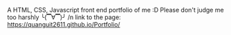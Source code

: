 A HTML, CSS, Javascript front end portfolio of me :D
Please don't judge me too harshly ╰(▔∀▔)╯ /n
link to the page: https://quanguit2611.github.io/Portfolio/
